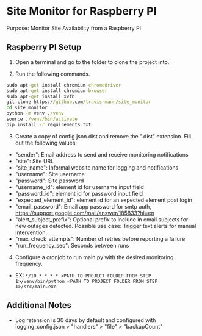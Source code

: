 # Site Monitor for Raspberry PI
Purpose: Monitor Site Availability from a Raspberry PI

## Raspberry PI Setup
1. Open a terminal and go to the folder to clone the project into.

2. Run the following commands.
```cmd
sudo apt-get install chromium-chromedriver
sudo apt-get install chromium-browser
sudo apt-get install xvfb
git clone https://github.com/travis-mann/site_monitor
cd site_monitor
python -m venv ./venv
source ./venv/bin/activate
pip install -r requirements.txt

```

3. Create a copy of config.json.dist and remove the ".dist" extension. Fill out the following values:
- "sender": Email address to send and receive monitoring notifications
- "site": Site URL
- "site_name": Informal website name for logging and notifications
- "username": Site username
- "password": Site password
- "username_id": element id for username input field
- "password_id": element id for password input field
- "expected_element_id": element id for an expected element post login
- "email_password": Email app password for smtp auth, https://support.google.com/mail/answer/185833?hl=en
- "alert_subject_prefix": Optional prefix to include in email subjects for new outages detected. Possible use case: Trigger text alerts for manual intervention.
- "max_check_attempts": Number of retries before reporting a failure
- "run_frequency_sec": Seconds between runs

4. Configure a cronjob to run main.py with the desired monitoring frequency.
- EX: `*/10 * * * * <PATH TO PROJECT FOLDER FROM STEP 1>/venv/bin/python <PATH TO PROJECT FOLDER FROM STEP 1>/src/main.exe`

## Additional Notes
- Log retension is 30 days by default and configured with logging_config.json > "handlers" > "file" > "backupCount"
